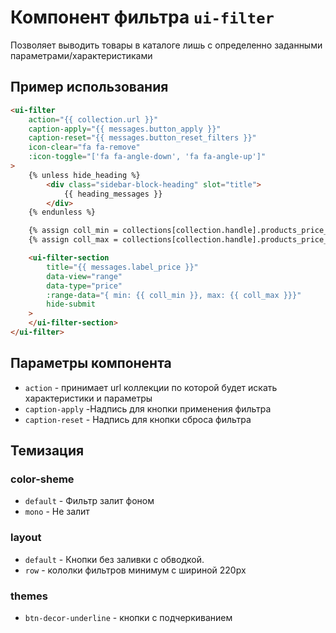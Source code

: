 # Компонент фильтра `ui-filter`

Позволяет выводить товары в каталоге лишь с определенно заданными параметрами/характеристиками

## Пример использования

```html
<ui-filter
	action="{{ collection.url }}"
	caption-apply="{{ messages.button_apply }}"
	caption-reset="{{ messages.button_reset_filters }}"
	icon-clear="fa fa-remove"
	:icon-toggle="['fa fa-angle-down', 'fa fa-angle-up']"
>
	{% unless hide_heading %}
		<div class="sidebar-block-heading" slot="title">
			{{ heading_messages }}
		</div>
	{% endunless %}

	{% assign coll_min = collections[collection.handle].products_price_min | round: 0 %}
	{% assign coll_max = collections[collection.handle].products_price_max | round: 0 %}

	<ui-filter-section
		title="{{ messages.label_price }}"
		data-view="range"
		data-type="price"
		:range-data="{ min: {{ coll_min }}, max: {{ coll_max }}}"
		hide-submit
	>
	</ui-filter-section>
</ui-filter>
```

## Параметры компонента

- `action` - принимает url коллекции по которой будет искать характеристики и параметры
- `caption-apply` -Надпись для кнопки применения фильтра
- `caption-reset` - Надпись для кнопки сброса фильтра

## Темизация

### color-sheme

- `default` -  Фильтр залит фоном
- `mono` - Не залит

### layout

- `default` - Кнопки без заливки с обводкой.
- `row` - кололки фильтров минимум с шириной 220px

### themes

- `btn-decor-underline` - кнопки с подчеркиванием
